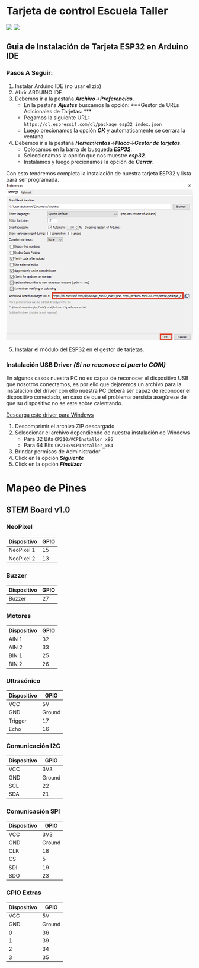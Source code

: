 # Tarjeta de control Escuela Taller
![](/img/kit.png)
![](/img/logos.png)
## Guia de Instalación de Tarjeta ESP32 en Arduino IDE
### Pasos A Seguir:
1. Instalar Arduino IDE (no usar el zip)
2. Abrir ARDUINO IDE
3. Debemos ir a la pestaña ***Archivo***->***Preferencias***.
	- En la pestaña ***Ajustes*** buscamos la opción: ***Gestor de URLs Adicionales de Tarjetas: ***
	- Pegamos la siguiente URL: `https://dl.espressif.com/dl/package_esp32_index.json`
	- Luego precionamos la opción ***OK*** y automaticamente se cerrara la ventana.
4. Debemos ir a la pestaña ***Herramientas***->***Placa***->***Gestor de tarjetas***.
	- Colocamos en la barra de busqueda ***ESP32***.
	- Seleccionamos la opción que nos muestre ***esp32***.
	- Instalamos y luego precionamos la opción de ***Cerrar***.

Con esto tendremos completa la instalación de nuestra tarjeta ESP32 y lista para ser programada.	
![Arduino Settings](arduino_settings.png)

5. Instalar el módulo del ESP32 en el gestor de tarjetas.

### Instalación USB Driver ***(Si no reconoce el puerto COM)***

En algunos casos nuestra PC no es capaz de reconocer el dispositivo USB que nosotros conectamos, es por ello que dejaremos un archivo para la instalación del driver con ello nuestra PC deberá ser capaz de reconocer el dispositivo conectado, en caso de que el problema persista asegúrese de que su dispositivo no se este sobre calentando.

[Descarga este driver para Windows][DRIVER_USB]

[DRIVER_USB]: https://drive.google.com/file/d/1yuZ91mJfR12bhASqD9ffsebzsEOJz8Om/view?usp=sharing

1. Descomprimir el archivo ZIP descargado 
2. Seleccionar el archivo dependiendo de nuestra instalación de Windows
	- Para 32 Bits `CP210xVCPInstaller_x86`
	- Para 64 Bits `CP210xVCPInstaller_x64`
3. Brindar permisos de Administrador	
4. Click en la opción ***Siguiente***
5. Click en la opción ***Finalizar***

# Mapeo de Pines

## STEM Board v1.0 

### NeoPixel
Dispositivo | GPIO 
--- | --- 
NeoPixel 1 | 15 
NeoPixel 2 | 13 

### Buzzer
Dispositivo | GPIO 
--- | --- 
Buzzer | 27 

### Motores
Dispositivo | GPIO 
--- | --- 
AIN 1 | 32
AIN 2 | 33
BIN 1 | 25
BIN 2 | 26

### Ultrasónico
Dispositivo | GPIO 
--- | --- 
VCC | 5V
GND | Ground
Trigger | 17
Echo | 16

### Comunicación I2C
Dispositivo | GPIO 
--- | --- 
VCC | 3V3
GND | Ground
SCL | 22
SDA | 21

### Comunicación SPI
Dispositivo | GPIO 
--- | --- 
VCC | 3V3
GND | Ground
CLK | 18
CS | 5
SDI | 19
SDO | 23


### GPIO Extras
Dispositivo | GPIO 
--- | --- 
VCC | 5V
GND | Ground
0 | 36
1 | 39
2 | 34
3 | 35

